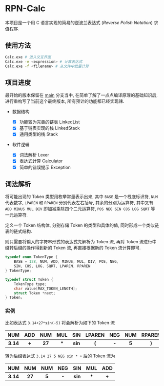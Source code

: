 # RPN-Calc

本项目是一个用 C 语言实现的简易的逆波兰表达式 (_Reverse Polish Notation_) 求值程序.

## 使用方法

```bash
Calc.exe # 进入交互界面
Calc.exe -e <expression> # 计算表达式
Calc.exe -f <filename> # 从文件中批量计算
```

## 项目进度

最开始的版本保留在 [main][0] 分支当中, 在简单了解了一点点编译原理的基础知识后, 进行重构写了当前这个最终版本, 所有预计的功能都已经实现辣.

- 数据结构

  - [x] 功能较为完善的链表 LinkedList
  - [x] 基于链表实现的栈 LinkedStack
  - [x] 通用类型的栈 Stack

- 软件逻辑
  - [x] 词法解析 Lexer
  - [x] 表达式计算 Calculator
  - [x] 简单的错误提示 Exception

## 词法解析

将可能出现的 Token 类型用枚举常量表示出来, 其中 `BASE` 是一个栈底标识符, `NUM` 代表数字, `LPAREN` 和 `RPAREN` 分别代表左右括号, 其余的分别为运算符, 其中又有 `ADD MINUS MUL DIV` 即加减乘除四个二元运算符, `POS NEG SIN COS LOG SQRT` 等一元运算符.

定义一个 Token 结构体, 分别存储 Token 的类型和具体的值, 同时形成一个类似链表的链式结构.

则只需要将输入的字符串形式的表达式先解析为 Token 流, 再对 Token 流进行中缀转后缀的操作得到新的 Token 流, 再直接根据新的 Token 流计算即可.

```c
typedef enum TokenType {
    BASE = 128, NUM, ADD, MINUS, MUL, DIV, POS, NEG,
    SIN, COS, LOG, SQRT, LPAREN, RPAREN
} TokenType;

typedef struct Token {
    TokenType type;
    char value[MAX_TOKEN_LENGTH];
    struct Token *next;
} Token;
```

### 实例

比如表达式 `3.14+27*sin(-5)` 将会解析为如下的 Token 流

|   NUM    |  ADD  |  NUM   |  MUL   |   SIN   | LPAREN |  NEG  |  NUM  | RPAREN |
| :------: | :---: | :----: | :----: | :-----: | :----: | :---: | :---: | :----: |
| **3.14** | **+** | **27** | **\*** | **sin** | **(**  | **-** | **5** | **)**  |

转为后缀表达式 `3.14 27 5 NEG sin * +` 后的 Token 流为

|   NUM    |  NUM   |  NUM  |  NEG   |   SIN   |  MUL  |  ADD  |
| :------: | :----: | :---: | :----: | :-----: | :---: | :---: |
| **3.14** | **27** | **5** | **-** | **sin** | **\*** | **+** |

[0]: https://github.com/TunkShif/RPN-Calc/tree/main
